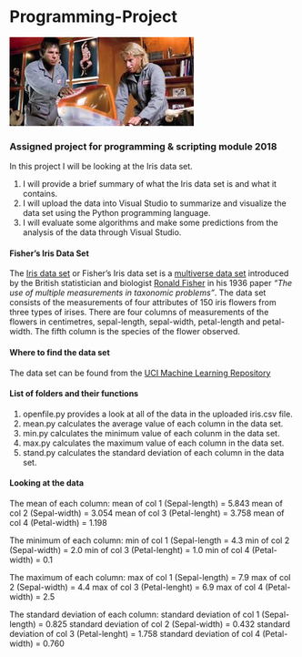 # Programming-Project
![](Zoolander.jpg)
### Assigned project for programming &amp; scripting module 2018
In this project I will be looking at the Iris data set. 
1) I will provide a brief summary of what the Iris data set is and what it contains. 
2) I will upload the data into Visual Studio to summarize and visualize the data set using the Python programming language.
3) I will evaluate some algorithms and make some predictions from the analysis of the data through Visual Studio.

#### Fisher’s Iris Data Set

The [Iris data set](https://en.wikipedia.org/wiki/Iris_flower_data_set) or Fisher’s Iris data set is a [multiverse data set](https://en.wikipedia.org/wiki/Multivariate_statistics) introduced by the British statistician and biologist [Ronald Fisher](http://www.newworldencyclopedia.org/entry/Ronald_Fisher) in his 1936 paper *“The use of multiple measurements in taxonomic problems”*.
The data set consists of the measurements of four attributes of 150 iris flowers from three types of irises. There are four columns of measurements of the flowers in centimetres, sepal-length, sepal-width, petal-length and petal-width. The fifth column is the species of the flower observed.

#### Where to find the data set

The data set can be found from the [UCI Machine Learning Repository](https://archive.ics.uci.edu/ml/datasets/iris) 

#### List of folders and their functions

1) openfile.py provides a look at all of the data in the uploaded iris.csv file.
2) mean.py calculates the average value of each column in the data set.
3) min.py calculates the minimum value of each colunm in the data set.
4) max.py calculates the maximum value of each column in the data set.
5) stand.py calculates the standard deviation of each column in the data set.

#### Looking at the data

The mean of each column:
mean of col 1 (Sepal-length)  = 5.843
mean of col 2 (Sepal-width)   = 3.054
mean of col 3 (Petal-lenght)  = 3.758
mean of col 4 (Petal-width)   = 1.198

The minimum of each column:
min of col 1 (Sepal-length   = 4.3
min of col 2 (Sepal-width)   = 2.0
min of col 3 (Petal-lenght)  = 1.0
min of col 4 (Petal-width)   = 0.1

The maximum of each column:
max of col 1 (Sepal-length)  = 7.9
max of col 2 (Sepal-width)   = 4.4
max of col 3 (Petal-lenght)  = 6.9
max of col 4 (Petal-width)   = 2.5

The standard deviation of each column:
standard deviation of col 1 (Sepal-length)  = 0.825
standard deviation of col 2 (Sepal-width)   = 0.432
standard deviation of col 3 (Petal-lenght)  = 1.758
standard deviation of col 4 (Petal-width)   = 0.760




